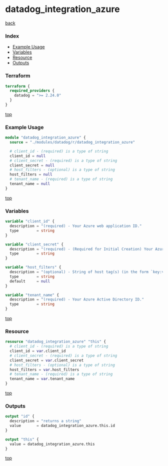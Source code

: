 # datadog_integration_azure

[back](../datadog.md)

### Index

- [Example Usage](#example-usage)
- [Variables](#variables)
- [Resource](#resource)
- [Outputs](#outputs)

### Terraform

```terraform
terraform {
  required_providers {
    datadog = ">= 2.24.0"
  }
}
```

[top](#index)

### Example Usage

```terraform
module "datadog_integration_azure" {
  source = "./modules/datadog/r/datadog_integration_azure"

  # client_id - (required) is a type of string
  client_id = null
  # client_secret - (required) is a type of string
  client_secret = null
  # host_filters - (optional) is a type of string
  host_filters = null
  # tenant_name - (required) is a type of string
  tenant_name = null
}
```

[top](#index)

### Variables

```terraform
variable "client_id" {
  description = "(required) - Your Azure web application ID."
  type        = string
}

variable "client_secret" {
  description = "(required) - (Required for Initial Creation) Your Azure web application secret key."
  type        = string
}

variable "host_filters" {
  description = "(optional) - String of host tag(s) (in the form `key:value,key:value`) defines a filter that Datadog will use when collecting metrics from Azure. Limit the Azure instances that are pulled into Datadog by using tags. Only hosts that match one of the defined tags are imported into Datadog. e.x. `env:production,deploymentgroup:red`"
  type        = string
  default     = null
}

variable "tenant_name" {
  description = "(required) - Your Azure Active Directory ID."
  type        = string
}
```

[top](#index)

### Resource

```terraform
resource "datadog_integration_azure" "this" {
  # client_id - (required) is a type of string
  client_id = var.client_id
  # client_secret - (required) is a type of string
  client_secret = var.client_secret
  # host_filters - (optional) is a type of string
  host_filters = var.host_filters
  # tenant_name - (required) is a type of string
  tenant_name = var.tenant_name
}
```

[top](#index)

### Outputs

```terraform
output "id" {
  description = "returns a string"
  value       = datadog_integration_azure.this.id
}

output "this" {
  value = datadog_integration_azure.this
}
```

[top](#index)